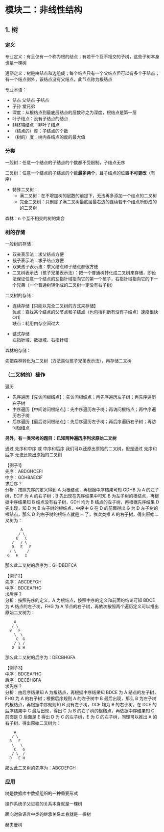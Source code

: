 # 模块二：非线性结构  

## 1. 树  

### 定义

专业定义：有且仅有一个称为根的结点；有若干个互不相交的子树，这些子树本身也是一棵树

通俗定义：树是由结点和边组成；每个结点只有一个父结点但可以有多个子结点；有一个结点例外，该结点没有父结点，此节点称为根结点

专业术语：  
* 结点 父结点 子结点  
* 子孙 堂兄弟   
* 深度：从根结点到最底层结点的层数称之为深度，根结点是第一层  
* 叶子结点：没有子结点的结点  
* 非终端结点：非叶子结点  
* （结点的）度：子结点的个数  
* （树的）度：树内各结点的度的最大值

### 分类 
一般树：任意一个结点的子结点的个数都不受限制，子结点无序

二叉树：任意一个结点的子结点的个数**最多两个**，且子结点的位置**不可更改**（有序）  
* 特殊二叉树： 
  - 满二叉树：在不增加树的层数的前提下，无法再多添加一个结点的二叉树  
  - 完全二叉树：只删除了满二叉树最底层最右边的连续若干个结点所形成的的二叉树
	
 森林：n 个互不相交的树的集合

### 树的存储  

一般树的存储：  

* 双亲表示法：求父结点方便
* 孩子表示法：求子结点方便
* 双亲孩子表示法：求父结点和子结点都很方便
* 二叉树表示法（孩子兄弟表示法）：把一个普通树转化成二叉树来存储，即设法保证任意一个结点的左指针域指向它的第一个孩子，右指针域指向它的下一个兄弟（一个普通树转化成的二叉树一定没有右子树）

二叉树的存储：  

* 连续存储【只能以完全二叉树的方式来存储】  
优点：查找某个结点的父节点和子结点（也包括判断有没有子结点）速度很快 O(1)  
缺点：耗用内存空间过大

* 链式存储  
左指针域、数据域、右指针域

森林的存储：

先把森林转化为二叉树（方法类似孩子兄弟表示法），再存储二叉树

### （二叉树的）操作

遍历

* 先序遍历【先访问根结点】：先访问根结点；再先序遍历左子树；再先序遍历右子树  
* 中序遍历【中间访问根结点】：先中序遍历左子树；再访问根结点；再中序遍历右子树  
* 后序遍历【最后访问根结点】：先后序遍历左子树；再后序遍历右子树；再访问根结点   

**另外，有一类常考的题目：已知两种遍历序列求原始二叉树**

通过 先序和中序 或 中序和后序 我们可以还原出原始的二叉树，但是通过 先序和后序 无法还原出原始的二叉树

【例子1】  
先序：ABDGHCEFI  
中序：GDHBAECIF  
求后序？  
分析：按照先序的定义得到 A 为根结点，再根据中序结果可知 GDHB 为 A 的左子树，ECIF 为 A 的右子树；B 先出现在先序结果中可知 B 为左子树的根结点，再根据中序结果知 B 结点没有右子树，GDH 均为 B 结点的左子树，再根据先序结果 D 先出现，知 D 为 B 左子树的根结点，中序中 G 在 D 的前面得出 G 为 D 左子树的根结点，那么 D 的右子树的根结点就是 H 了，依次类推 A 的右子树，得出原始二叉树为：


           A  
          / \  
         B   C  
       /   / \  
       D   E   F  
      / \     /  
     G   H   I  

那么此二叉树的后序为：GHDBEIFCA  

【例子2】  
先序：ABCDEFGH  
中序：BDCEAFHG  
求后序？  
分析：按照先序的定义，A 为根结点，按照中序的定义和前面的结论可知 BDCE 为 A 结点的左子树，FHG 为 A 节点的右子树，再依次按照两个遍历定义可以推出原始二叉树为：  

        A  
       / \  
      B   F  
        \  \  
         C  G  
        / \ /  
       D  E H  
       
那么此二叉树的后序为：DECBHGFA  


【例子3】  
中序：BDCEAFHG  
后序：DECBHGFA  
求先序？  
分析：由后序结果知 A 为根结点，再根据中序结果知 BDCE 为 A 结点的左子树，FHG 为 A 的右子树；根据后序规则 A 的左子树中 B 最后出现，那么 B 为左子树的根结点，再根据中序规则知 B 没有左子树，DCE 均为 B 的右子树，在 DCE 的后序结果中 C 最后出现，得出 C 为 B 的右子树的根结点，再依据中序结果知 C 前面是 D 后面是 E 得出 D 为 C 的左子树，E 为 C 的右子树，同理可以推出 A 的右子树，得出原始二叉树为：

        A  
       / \  
      B   F  
       \   \  
        C   G  
       / \  /  
      D   E H  
      
那么此二叉树的先序为：ABCDEFGH  

### 应用  

树是数据库中数据组织的一种重要形式  

操作系统子父进程的关系本身就是一棵树  

面向对象语言中类的继承关系本身就是一棵树  

赫夫曼树
